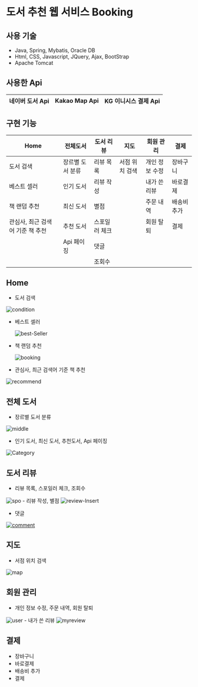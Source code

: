# 도서 추천 웹 서비스 Booking

## 사용 기술 
- Java, Spring, Mybatis, Oracle DB
- Html, CSS, Javascript, JQuery, Ajax, BootStrap
- Apache Tomcat
 
## 사용한 Api
 네이버 도서 Api | Kakao Map Api | KG 이니시스 결제 Api
 ----------- | -------------- | -------------

## 구현 기능
Home | 전체도서 | 도서 리뷰 | 지도 | 회원 관리 | 결제
-- | - | - | - | - | -
도서 검색 | 장르별 도서 분류 | 리뷰 목록 | 서점 위치 검색 | 개인 정보 수정 | 장바구니
베스트 셀러 | 인기 도서 | 리뷰 작성 | | 내가 쓴 리뷰 | 바로결제
책 랜덤 추천 | 최신 도서 | 별점 | | 주문 내역 | 배송비 추가
관심사, 최근 검색어 기준 책 추천 | 추천 도서 | 스포일러 체크 | | 회원 탈퇴 | 결제
| |Api 페이징 | 댓글 | |
| | | 조회수 | |

## Home
- 도서 검색

<img src="https://i.ibb.co/NCNJ8F5/condition.png" alt="condition" border="0">

- 베스트 셀러 

  <img src="https://i.ibb.co/2K2W4jj/best-Seller.png" alt="best-Seller" border="0"> 
  
- 책 랜덤 추천

  <img src="https://i.ibb.co/JyLK5T0/booking.png" alt="booking" border="0">
- 관심사, 최근 검색어 기준 책 추천

<img src="https://i.ibb.co/tJQ23jd/recommend.png" alt="recommend" border="0">

## 전체 도서
- 장르별 도서 분류

<img src="https://i.ibb.co/NV7vCxQ/middle.png" alt="middle" border="0">

- 인기 도서, 최신 도서, 추천도서, Api 페이징

<img src="https://i.ibb.co/wrwt0S8/Category.png" alt="Category" border="0">

## 도서 리뷰
- 리뷰 목록, 스포일러 체크, 조회수

<img src="https://i.ibb.co/2cDCgZ3/spo.png" alt="spo" border="0">
- 리뷰 작성, 별점

<img src="https://i.ibb.co/G90WcN6/review-Insert.png" alt="review-Insert" border="0">

- 댓글 

<a href="https://ibb.co/dGNzcCn"><img src="https://i.ibb.co/86ySBvF/comment.png" alt="comment" border="0"></a>

## 지도
- 서점 위치 검색

<img src="https://i.ibb.co/9hM7p8b/map.png" alt="map" border="0">

## 회원 관리
- 개인 정보 수정, 주문 내역, 회원 탈퇴

<img src="https://i.ibb.co/8zbWPvN/user.png" alt="user" border="0">
- 내가 쓴 리뷰

<img src="https://i.ibb.co/P1RpNFf/myreview.png" alt="myreview" border="0">

## 결제
- 장바구니
- 바로결제
- 배송비 추가
- 결제
